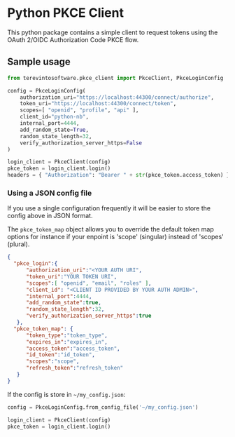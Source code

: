 # Python PKCE Client

This python package contains a simple client to request tokens using the OAuth 2/OIDC Authorization Code PKCE flow.

## Sample usage

```python
from terevintosoftware.pkce_client import PkceClient, PkceLoginConfig

config = PkceLoginConfig(
    authorization_uri="https://localhost:44300/connect/authorize",
    token_uri="https://localhost:44300/connect/token",
    scopes=[ "openid", "profile", "api" ],
    client_id="python-nb",
    internal_port=4444,
    add_random_state=True,
    random_state_length=32,
    verify_authorization_server_https=False
)

login_client = PkceClient(config)
pkce_token = login_client.login()
headers = { "Authorization": "Bearer " + str(pkce_token.access_token) }
```

### Using a JSON config file

If you use a single configuration frequently it will be easier to store the config above in JSON format.

The `pkce_token_map` object allows you to override the default token map options for instance if your enpoint is 'scope' (singular) instead of 'scopes' (plural).

```json
{
  "pkce_login":{
      "authorization_uri":"<YOUR AUTH URI",
      "token_uri":"YOUR TOKEN URI",
      "scopes":[ "openid", "email", "roles" ],
      "client_id": "<CLIENT ID PROVIDED BY YOUR AUTH ADMIN>",
      "internal_port":4444,
      "add_random_state":true,
      "random_state_length":32,
      "verify_authorization_server_https":true
   },
  "pkce_token_map": {
      "token_type":"token_type",
      "expires_in":"expires_in",
      "access_token":"access_token",
      "id_token":"id_token",
      "scopes":"scope",
      "refresh_token":"refresh_token"
   }
}
```

If the config is store in `~/my_config.json`:
```python
config = PkceLoginConfig.from_config_file('~/my_config.json')

login_client = PkceClient(config)
pkce_token = login_client.login()
```